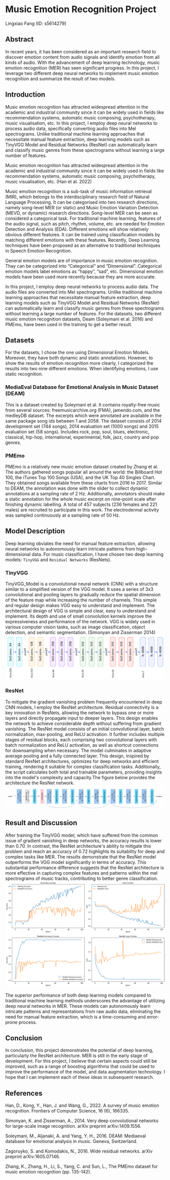# Music Emotion Recognition Project
Lingxiao Fang (ID: s5614279)

## Abstract
In recent years, it has been considered as an important research field to discover emotion content from audio signals and identify emotion from all kinds of audio. With the advancement of deep learning technology, music emotion recognition (MER) has seen significant progress. In this project, I leverage two different deep neural networks to implement music emotion recognition and summarize the result of two models. 

## Introduction
Music emotion recognition has attracted widespread attention in the academic and industrial community since it can be widely used in fields like recommendation systems, automatic music composing, psychotherapy, music visualisation, etc. In this project, I employ deep neural networks to process audio data, specifically converting audio files into Mel spectrograms. Unlike traditional machine learning approaches that necessitate manual feature extraction, deep learning models such as TinyVGG Model and Residual Networks (ResNet) can automatically learn and classify music genres from these spectrograms without learning a large number of features.

Music emotion recognition has attracted widespread attention in the academic and industrial community since it can be widely used in fields like recommendation systems, automatic music composing, psychotherapy, music visualisation, etc. (Han et al. 2022)

Music emotion recognition is a sub-task of music information retrieval (MIR), which belongs to the interdisciplinary research field of Natural Language Processing. It can be categorised into two research directions, namely song-level MER (or static) and Music Emotion Variation Detection (MEVD, or dynamic) research directions. Song-level MER can be seen as considered a categorical task. For traditional machine learning, features of the audio signal, such as pitch, rhythm, volume, etc. are needed for Emotion Detection and Analysis (EDA). Different emotions will show relatively obvious different features. It can be trained using classification models by matching different emotions with these features. Recently, Deep Learning techniques have been proposed as an alternative to traditional techniques in Speech Emotion Recognition.

General emotion models are of importance in music emotion recognition. Thay can be categorized into “Categorical” and “Dimensional”. Categorical emotion models label emotions as “happy”, “sad”, etc. Dimensional emotion models have been used more recently because they are more accurate. 

In this project, I employ deep neural networks to process audio data. The audio files are converted into Mel spectrograms. Unlike traditional machine learning approaches that necessitate manual feature extraction, deep learning models such as TinyVGG Model and Residual Networks (ResNet) can automatically learn and classify music genres from these spectrograms without learning a large number of features. For the datasets, two different music emotion recognition datasets, Deam (Soleymani et al. 2016) and PMEmo, have been used in the training to get a better result.

## Datasets
For the datasets, I chose the one using Dimensional Emotion Models. Moreover, they have both dynamic and static annotations. However, to show the results of emotion recognition more clearly, I categorized the results into two nine different emotions. When identifying emotions, I use static recognition.
### MediaEval Database for Emotional Analysis in Music Dataset (DEAM)
This is a dataset created by Soleymani et al. It contains royalty-free music from several sources: freemusicarchive.org (FMA), jamendo.com, and the medleyDB dataset. The excerpts which were annotated are available in the same package song ids between 1 and 2058. The dataset consists of 2014 development set (744 songs), 2014 evaluation set (1000 songs) and 2015 evaluation set (58 songs). Includes rock, pop, soul, blues, electronic, classical, hip-hop, international, experimental, folk, jazz, country and pop genres.
### PMEmo
PMEmo is a relatively new music emotion dataset created by Zhang et al. The authors gathered songs popular all around the world: the Billboard Hot 100, the iTunes Top 100 Songs (USA), and the UK Top 40 Singles Chart. They obtained songs available from these charts from 2016 to 2017. Similar to DEAM, the annotation was done with the slider to collect dynamic annotations at a sampling rate of 2 Hz. Additionally, annotators should make a static annotation for the whole music excerpt on nine-point scale after finishing dynamic labelling. A total of 457 subjects (236 females and 221 males) are recruited to participate in this work. The electrodermal activity was sampled continuously at a sampling rate of 50 Hz.


## Model Description
Deep learning obviates the need for manual feature extraction, allowing neural networks to autonomously learn intricate patterns from high-dimensional data. For music classification, I have chosen two deep learning models: `TinyVGG`  and `Residual Networks` (ResNets).

### TinyVGG
TinyVGG_Model is a convolutional neural network (CNN) with a structure similar to a simplified version of the VGG model. It uses a series of 3x3 convolutional and pooling layers to gradually reduce the spatial dimension of the feature map while increasing the number of channels. This simple and regular design makes VGG easy to understand and implement. The architectural design of VGG is simple and clear, easy to understand and implement. Its depth and use of small convolution kernels improve the expressiveness and performance of the network. VGG is widely used in various computer vision tasks, such as image classification, object detection, and semantic segmentation. (Simonyan and Zisserman 2014)
![alt text](doc/VGGnetwork.png)

### ResNet
To mitigate the gradient vanishing problem frequently encountered in deep CNN models, I employ the ResNet architecture. Residual connectivity is a key innovation in ResNets, allowing the network to bypass one or more layers and directly propagate input to deeper layers. This design enables the network to achieve considerable depth without suffering from gradient vanishing. The ResNet model consists of an initial convolutional layer, batch normalization, max-pooling, and ReLU activation. It further includes multiple stages of residual blocks, each comprising two convolutional layers with batch normalization and ReLU activation, as well as shortcut connections for downsampling when necessary. The model culminates in adaptive average pooling and a fully connected layer. This design, inspired by standard ResNet architectures, optimizes for deep networks and efficient training, rendering it suitable for complex classification tasks. Additionally, the script calculates both total and trainable parameters, providing insights into the model's complexity and capacity.The figure below provides the  architecture the ResNet network.
![alt text](doc/ResNet.png)

## Result and Discussion
After training the TinyVGG model, which have suffered from the common issue of gradient vanishing in deep networks, the accuracy results is lower than 0.70. In contrast, the ResNet architecture's ability to mitigate this problem and reach an accuracy of 0.72 highlights its suitability for deep and complex tasks like MER. The results demonstrate that the ResNet model outperforms the VGG model significantly in terms of accuracy. This substantial performance difference suggests that the ResNet architecture is more effective in capturing complex features and patterns within the mel spectrograms of music tracks, contributing to better genre classification. 
![alt text](doc/VGGoutput.png)
![alt text](doc/ResNetoutput.png)

The superior performance of both deep learning models compared to traditional machine learning methods underscores the advantage of utilizing deep neural networks in MER. These models can autonomously learn intricate patterns and representations from raw audio data, eliminating the need for manual feature extraction, which is a time-consuming and error-prone process.

## Conclusion
In conclusion, this project demonstrates the potential of deep learning, particularly the ResNet architecture. MER is still in the early stage of development. For this project, I believe that certain aspects could still be improved, such as a range of boosting algorithms that could be used to improve the performance of the model, and data augmentation technology. I hope that I can implement each of these ideas in subsequent research.

## References
Han, D., Kong, Y., Han, J. and Wang, G., 2022. A survey of music emotion recognition. Frontiers of Computer Science, 16 (6), 166335.

Simonyan, K. and Zisserman, A., 2014. Very deep convolutional networks for large-scale image recognition. arXiv preprint arXiv:1409.1556.

Soleymani, M., Aljanaki, A. and Yang, Y. H., 2016. DEAM: Mediaeval database for emotional analysis in music. Geneva, Switzerland.

Zagoruyko, S. and Komodakis, N., 2016. Wide residual networks. arXiv preprint arXiv:1605.07146.

Zhang, K., Zhang, H., Li, S., Yang, C. and Sun, L., The PMEmo dataset for music emotion recognition (pp. 135-142).


